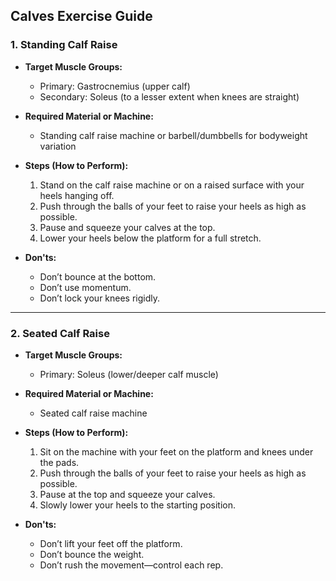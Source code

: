 ## Calves Exercise Guide

### 1. Standing Calf Raise

* **Target Muscle Groups:**

  * Primary: Gastrocnemius (upper calf)
  * Secondary: Soleus (to a lesser extent when knees are straight)

* **Required Material or Machine:**

  * Standing calf raise machine or barbell/dumbbells for bodyweight variation

* **Steps (How to Perform):**

  1. Stand on the calf raise machine or on a raised surface with your heels hanging off.
  2. Push through the balls of your feet to raise your heels as high as possible.
  3. Pause and squeeze your calves at the top.
  4. Lower your heels below the platform for a full stretch.

* **Don'ts:**

  * Don’t bounce at the bottom.
  * Don’t use momentum.
  * Don’t lock your knees rigidly.

---

### 2. Seated Calf Raise

* **Target Muscle Groups:**

  * Primary: Soleus (lower/deeper calf muscle)

* **Required Material or Machine:**

  * Seated calf raise machine

* **Steps (How to Perform):**

  1. Sit on the machine with your feet on the platform and knees under the pads.
  2. Push through the balls of your feet to raise your heels as high as possible.
  3. Pause at the top and squeeze your calves.
  4. Slowly lower your heels to the starting position.

* **Don'ts:**

  * Don’t lift your feet off the platform.
  * Don’t bounce the weight.
  * Don’t rush the movement—control each rep.
